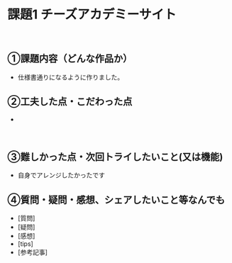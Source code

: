 # 課題1 チーズアカデミーサイト
​
## ①課題内容（どんな作品か）
- 仕様書通りになるように作りました。
​
## ②工夫した点・こだわった点
- 
​
## ③難しかった点・次回トライしたいこと(又は機能)
- 自身でアレンジしたかったです
​
## ④質問・疑問・感想、シェアしたいこと等なんでも
- [質問]
- [疑問]
- [感想]
- [tips]
- [参考記事]
